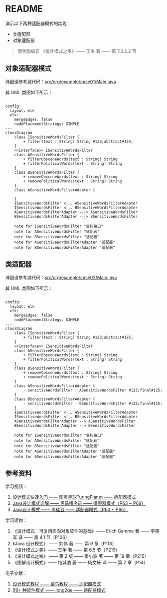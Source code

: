 # README
演示以下两种适配器模式的实现：
+ 类适配器
+ 对象适配器
> 案例改编自 《设计模式之美》—— 王争 著 —— 第 7.3.2.2 节
## 对象适配器模式
详细请参考源代码：[src/org/example/case01/Main.java](src/org/example/case01/Main.java)

其 UML 类图如下所示：
```mermaid
---
config:
  layout: elk
  elk:
    mergeEdges: false
    nodePlacementStrategy: SIMPLE
---
classDiagram
    class ISensitiveWordsFilter {
        + filter(text : String) String #123;abstract#125;
    } 
    <<Interface>> ISensitiveWordsFilter
    class ASensitiveWordsFilter {
        + filterObsceneWords(text : String) String
        + filterPoliticalWords(text : String) String
    }
    class BSensitiveWordsFilter {
        + removeObsceneWords(text : String) String
        + removePoliticalWords(text : String) String
    }
    class ASensitiveWordsFilterAdapter {

    }
    ISensitiveWordsFilter <|.. ASensitiveWordsFilterAdapter
    ISensitiveWordsFilter <|.. BSensitiveWordsFilterAdapter
    ASensitiveWordsFilterAdapter --|> ASensitiveWordsFilter
    BSensitiveWordsFilterAdapter --|> BSensitiveWordsFilter

    note for ISensitiveWordsFilter "目标接口"
    note for ASensitiveWordsFilter "适配者"
    note for BSensitiveWordsFilter "适配者"
    note for ASensitiveWordsFilterAdapter "适配器"
    note for BSensitiveWordsFilterAdapter "适配器"
```
## 类适配器
详细请参考源代码：[src/org/example/case02/Main.java](src/org/example/case02/Main.java)

其 UML 类图如下所示：
```mermaid
---
config:
  layout: elk
  elk:
    mergeEdges: false
    nodePlacementStrategy: SIMPLE
---
classDiagram
    class ISensitiveWordsFilter {
        + filter(text : String) String #123;abstract#125;
    } 
    <<Interface>> ISensitiveWordsFilter
    class ASensitiveWordsFilter {
        + filterObsceneWords(text : String) String
        + filterPoliticalWords(text : String) String
    }
    class BSensitiveWordsFilter {
        + removeObsceneWords(text : String) String
        + removePoliticalWords(text : String) String
    }
    class ASensitiveWordsFilterAdapter {
        - sensitiveWordsFilter : ASensitiveWordsFilter #123;final#125;
    }
    class BSensitiveWordsFilterAdapter {
        - sensitiveWordsFilter : BSensitiveWordsFilter #123;final#125;
    }
    ISensitiveWordsFilter <|.. ASensitiveWordsFilterAdapter
    ISensitiveWordsFilter <|.. BSensitiveWordsFilterAdapter
    ASensitiveWordsFilterAdapter --> ASensitiveWordsFilter
    BSensitiveWordsFilterAdapter --> BSensitiveWordsFilter

    note for ISensitiveWordsFilter "目标接口"
    note for ASensitiveWordsFilter "适配者"
    note for BSensitiveWordsFilter "适配者"
    note for ASensitiveWordsFilterAdapter "适配器"
    note for BSensitiveWordsFilterAdapter "适配器"
```
## 参考资料
学习视频：
1. [设计模式快速入门 —— 图灵星球TuringPlanet —— 适配器模式](https://www.bilibili.com/video/BV1AX4y1S7Y8)
2. [Java设计模式详解 —— 黑马程序员 —— 适配器模式（P63 ~ P69）](https://www.bilibili.com/video/BV1Np4y1z7BU?p=63)
3. [Java设计模式 —— 尚硅谷 —— 适配器模式（P60 ~ P65）](https://www.bilibili.com/video/BV1G4411c7N4?p=60)

学习读物：
1. 《设计模式：可复用面向对象软件的基础》—— Erich Gamma 著 —— 李英军 译 —— 第 4.1 节（P106）
2. 《Java 设计模式》 —— 刘伟 著 —— 第 9 章（P118）
3. 《设计模式之美》—— 王争 著 —— 第 6.5 节（P219）
4. 《设计模式之禅》 —— 第 2 版 —— 秦小波 著 —— 第 19 章（P215）
5. 《图解设计模式》—— 结城浩 著 —— 杨文轩 译 —— 第 2 章（P14）

电子文献：
1. [设计模式教程 —— 菜鸟教程 —— 适配器模式](https://www.runoob.com/design-pattern/adapter-pattern.html)
2. [99+ 种软件模式 —— long2ge —— 适配器模式](https://learnku.com/docs/99-software-pattern/adapter-pattern/11965)